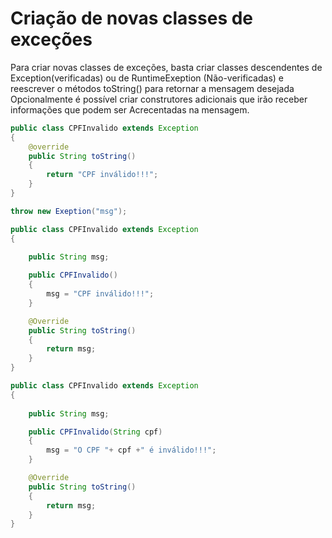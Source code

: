 # Criação de novas classes de exceções

Para criar novas classes de exceções, basta criar classes descendentes de Exception(verificadas) ou de RuntimeExeption (Não-verificadas) e reescrever o métodos toString() para retornar a mensagem desejada Opcionalmente é possível criar construtores adicionais que irão receber informações que podem ser Acrecentadas na mensagem.

```java copy
public class CPFInvalido extends Exception
{
    @override
    public String toString()
    {
        return "CPF inválido!!!";
    }
}
```

```java copy
throw new Exeption("msg");
```

```java copy
public class CPFInvalido extends Exception
{
   
    public String msg;

    public CPFInvalido()
    {
        msg = "CPF inválido!!!";
    }

    @Override
    public String toString()
    {
        return msg;
    }
}
```

```java copy
public class CPFInvalido extends Exception
{
   
    public String msg;

    public CPFInvalido(String cpf)
    {
        msg = "O CPF "+ cpf +" é inválido!!!";
    }

    @Override
    public String toString()
    {
        return msg;
    }
}
```